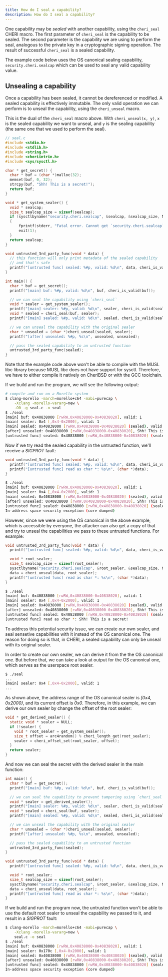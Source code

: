 ```yaml
---
title: How do I seal a capability?
description: How do I seal a capability?
---
```


One capability may be _sealed_ with another capability, using the `cheri_seal` CHERI macro. The first parameter of `cheri_seal` is the capability to be sealed. The second parameter is the capability we are using to perform the seal, analogous to the private key in a cryptographic signing operation. The result of successful `cheri_seal` is a sealed capability.

The example code below uses the OS canonical sealing capability, `security.cheri.sealcap` which can be used to seal any valid capability value.

## Unsealing a capability

Once a capability has been sealed, it cannot be dereferenced or modified. A sealed capability is effectively immutable. The only valid operation we can perform is to unseal the capability, using the `cheri_unseal` macro.

This is the dual of the `cheri_seal` macro above. With `cheri_unseal(x, y)`, `x` is the sealed capability we want to unseal, and `y` is the sealing capability (the same one that we used to perform the seal).

```c {39,43}
// seal.c
#include <stdio.h>
#include <stdlib.h>
#include <string.h>
#include <cheriintrin.h>
#include <sys/sysctl.h>

char * get_secret() {
  char * buf = (char *)malloc(32);
  memset(buf, 0, 32);
  strcpy(buf, "Shh! This is a secret!");
  return buf;
}

void * get_system_sealer() {
  void * sealcap;
  size_t sealcap_size = sizeof(sealcap);
  if (sysctlbyname("security.cheri.sealcap", &sealcap, &sealcap_size, NULL, 0) < 0)
  {
      fprintf(stderr, "Fatal error. Cannot get `security.cheri.sealcap`.");
      exit(1);
  }
  return sealcap;
}

void untrusted_3rd_party_func(void * data) {
  // this function will only print metadata of the sealed capability
  // and that's safe
  printf("[untrusted func] sealed: %#p, valid: %d\n", data, cheri_is_valid(data));
}

int main() {
  char * buf = get_secret();
  printf("[main] buf: %#p, valid: %d\n", buf, cheri_is_valid(buf));

  // we can seal the capability using `cheri_seal`
  void * sealer = get_system_sealer();
  printf("[main] sealer: %#p, valid: %d\n", sealer, cheri_is_valid(sealer));
  void * sealed = cheri_seal(buf, sealer);
  printf("[main] sealed: %#p, valid: %d\n", sealed, cheri_is_valid(sealed));

  // we can unseal the capability with the original sealer
  char * unsealed = (char *)cheri_unseal(sealed, sealer);
  printf("[after] unsealed: %#p, %s\n", unsealed, unsealed);

  // pass the sealed capability to an untrusted function
  untrusted_3rd_party_func(sealed);
}
```

Note that the example code above won't be able to compile with the MUSL libc library because MUSL libc does not have support for sysctl. Therefore, we have to either compile it natively on CheriBSD or with the GCC toolchain.

If we build and run the program, we will see the following output:

```bash
# compile and run on a Morello system
$ clang-morello -march=morello+c64 -mabi=purecap \
    -Xclang -morello-vararg=new \
    -O0 -g seal.c -o seal
$ ./seal
[main] buf: 0x40838000 [rwRW,0x40838000-0x40838020], valid: 1
[main] sealer: 0x4 [,0x4-0x2000], valid: 1
[main] sealed: 0x40838000 [rwRW,0x40838000-0x40838020] (sealed), valid: 1
[after] unsealed: 0x40838000 [rwRW,0x40838000-0x40838020], Shh! This is a secret!
[untrusted func] sealed: 0x40838000 [rwRW,0x40838000-0x40838020] (sealed), valid: 1
```

Now if we try read the sealed capability in the untrusted function, we'll receive a _SIGPROT_ fault:

```c {3}
void untrusted_3rd_party_func(void * data) {
  printf("[untrusted func] sealed: %#p, valid: %d\n", data, cheri_is_valid(data));
  printf("[untrusted func] read as char *: %s\n", (char *)data);
}
```

```bash {7}
$ ./seal
[main] buf: 0x40838000 [rwRW,0x40838000-0x40838020], valid: 1
[main] sealer: 0x4 [,0x4-0x2000], valid: 1
[main] sealed: 0x40838000 [rwRW,0x40838000-0x40838020] (sealed), valid: 1
[after] unsealed: 0x40838000 [rwRW,0x40838000-0x40838020], Shh! This is a secret!
[untrusted func] sealed: 0x40838000 [rwRW,0x40838000-0x40838020] (sealed), valid: 1
In-address space security exception (core dumped)
```

However, since we were using the OS canonical in the above example, which is accessible by everyone, the attacker can also get a copy of that and try to unseal the capabilities we pass to these untrusted functions. For example:

```c {6-7}
void untrusted_3rd_party_func(void * data) {
  printf("[untrusted func] sealed: %#p, valid: %d\n", data, cheri_is_valid(data));

  void * root_sealer;
  size_t sealcap_size = sizeof(root_sealer);
  sysctlbyname("security.cheri.sealcap", &root_sealer, &sealcap_size, NULL, 0);
  data = cheri_unseal(data, root_sealer);
  printf("[untrusted func] read as char *: %s\n", (char *)data);
}
```

```bash {7}
$ ./seal
[main] buf: 0x40838000 [rwRW,0x40838000-0x40838020], valid: 1
[main] sealer: 0x4 [,0x4-0x2000], valid: 1
[main] sealed: 0x40838000 [rwRW,0x40838000-0x40838020] (sealed), valid: 1
[after] unsealed: 0x40838000 [rwRW,0x40838000-0x40838020], Shh! This is a secret!
[untrusted func] sealed: 0x40838000 [rwRW,0x40838000-0x40838020] (sealed), valid: 1
[untrusted func] read as char *: Shh! This is a secret!
```

To address this potential security issue, we can create our own sealer, and seal sensetive capabilities with it instead of the OS canonical one. The reason for doing so is that, in CHERI, a sealed capability can only be unseal with its original sealer.

In order to create our own sealer, we can derive it from the the OS canonical one. But before that, we can take a look at output for the OS canonical one, which serves as the userspace root sealer.

```bash
$ ./seal
...
[main] sealer: 0x4 [,0x4-0x2000], valid: 1
...
```

As shown above, the address range of the OS canonical sealer is _\[0x4, 0x2000)_, and its current offset is _0x0_. Therefore, in this example, we can derive our own sealer by change the offset of the root sealer:

```c {5-6}
void * get_derived_sealer() {
  static void * sealer = NULL;
  if (!sealer) {
    void * root_sealer = get_system_sealer();
    size_t offset = arc4random() % cheri_length_get(root_sealer);
    sealer = cheri_offset_set(root_sealer, offset);
  }
  return sealer;
}
```

And now we can seal the secret with the derived sealer in the main function:

```c {6,24-25}
int main() {
  char * buf = get_secret();
  printf("[main] buf: %#p, valid: %d\n", buf, cheri_is_valid(buf));

  // we can seal the capability to prevent tampering using `cheri_seal`
  void * sealer = get_derived_sealer();
  printf("[main] sealer: %#p, valid: %d\n", sealer, cheri_is_valid(sealer));
  void * sealed = cheri_seal(buf, sealer);
  printf("[main] sealed: %#p, valid: %d\n", sealed, cheri_is_valid(sealed));

  // we can unseal the capability with the original sealer
  char * unsealed = (char *)cheri_unseal(sealed, sealer);
  printf("[after] unsealed: %#p, %s\n", unsealed, unsealed);

  // pass the sealed capability to an untrusted function
  untrusted_3rd_party_func(sealed);
}

void untrusted_3rd_party_func(void * data) {
  printf("[untrusted func] sealed: %#p, valid: %d\n", data, cheri_is_valid(data));

  void * root_sealer;
  size_t sealcap_size = sizeof(root_sealer);
  sysctlbyname("security.cheri.sealcap", &root_sealer, &sealcap_size, NULL, 0);
  data = cheri_unseal(data, root_sealer);
  printf("[untrusted func] read as char *: %s\n", (char *)data);
}
```

If we build and run the program now, the untrusted function won't be able to use the default root sealer to unseal the capability we passed to it, and result in a _SIGPROT_ fault:

```bash {6,10}
$ clang-morello -march=morello+c64 -mabi=purecap \
    -Xclang -morello-vararg=new \
    seal.c -o seal
$ ./seal
[main] buf: 0x40838000 [rwRW,0x40838000-0x40838020], valid: 1
[main] sealer: 0x170c [,0x4-0x2000], valid: 1
[main] sealed: 0x40838000 [rwRW,0x40838000-0x40838020] (sealed), valid: 1
[after] unsealed: 0x40838000 [rwRW,0x40838000-0x40838020], Shh! This is a secret!
[untrusted func] sealed: 0x40838000 [rwRW,0x40838000-0x40838020] (sealed), valid: 1
In-address space security exception (core dumped)
```
